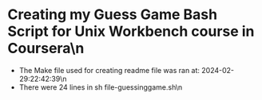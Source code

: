 # Creating my Guess Game Bash Script for Unix Workbench course in Coursera\n
* The Make file used for creating readme file was ran at: 2024-02-29:22:42:39\n
* There were 24 lines in sh file-guessinggame.sh\n
